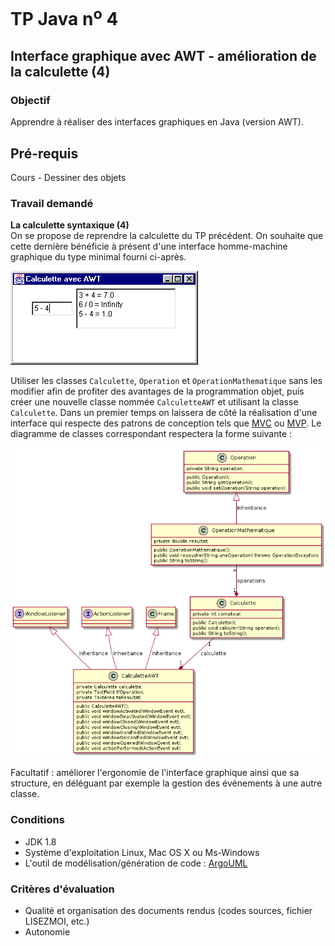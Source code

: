 # TP Java n<sup>o</sup> 4

## Interface graphique avec AWT - amélioration de la calculette (4)

### Objectif
Apprendre à réaliser des interfaces graphiques en Java (version AWT).

## Pré-requis
Cours - Dessiner des objets

### Travail demandé
**La calculette syntaxique (4)**  
On se propose de reprendre la calculette du TP précédent. On souhaite que cette dernière bénéficie à présent d'une interface homme-machine graphique 
du type minimal fourni ci-après.

![IHM AWT minimale](tp04/calculette.png)

Utiliser les classes `Calculette`, `Operation` et `OperationMathematique` sans les modifier afin de profiter des avantages de la programmation objet, puis 
créer une nouvelle classe nommée `CalculetteAWT` et utilisant la classe `Calculette`. 
Dans un premier temps on laissera de côté la réalisation d'une interface qui respecte des
patrons de conception tels que [MVC](https://en.wikipedia.org/wiki/Model–view–controller) ou [MVP](https://en.wikipedia.org/wiki/Model–view–presenter). 
Le diagramme de classes correspondant respectera la forme suivante :

![Diagramme de classes](tp04/classes.png)

Facultatif : améliorer l'ergonomie de l'interface graphique ainsi que sa structure, en déléguant par exemple la gestion des événements à une autre classe.

### Conditions
*   JDK 1.8
*   Système d'exploitation Linux, Mac OS X ou Ms-Windows
*   L'outil de modélisation/génération de code : [ArgoUML](http://argouml-fr.tigris.org/)

### Critères d'évaluation
*   Qualité et organisation des documents rendus (codes sources, fichier LISEZMOI, etc.)
*   Autonomie
